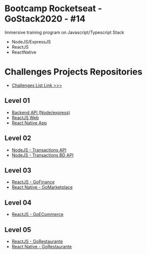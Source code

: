 # Bootcamp Rocketseat - GoStack2020 - #14

Immersive training program on Javascript/Typescript Stack
- NodeJS/ExpressJS
- ReactJS
- ReactNative

# Challenges Projects Repositories

- [Challenges List Link >>>](https://github.com/rocketseat-education/bootcamp-gostack-desafios)

## Level 01 
- [Backend API (Node/express)](https://github.com/rogerio410/nodejs-concepts-projects-app)
- [ReactJS Web](https://github.com/rogerio410/reactjs-concepts-projects-app)
- [React Native App ](https://github.com/rogerio410/reactnative-concepts-projects-app)

## Level 02
- [NodeJS - Transactions API](https://github.com/rogerio410/nodejs-transations-app)
- [NodeJS - Transactions BD API](https://github.com/rogerio410/nodejs-transations-bd-app)

## Level 03
- [ReactJS - GoFinance](https://github.com/rogerio410/gofinance-reactjs-gostack-L3/)
- [React Native - GoMarketplace](https://github.com/rogerio410/gomarketplace-react-native-L3/)

## Level 04
- [ReactJS - GoECommerce](https://github.com/rogerio410/go-ecommerce-nodejs-L4)


## Level 05
- [ReactJS - GoRestaurante](https://github.com/rogerio410/goRestaurant-react-L5)
- [React Native - GoRestaurante](https://github.com/rogerio410/goRestaurant-reactnative-L5/)